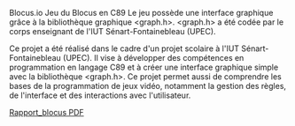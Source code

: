 Blocus.io
Jeu du Blocus en C89
Le jeu possède une interface graphique grâce à la bibliothèque graphique <graph.h>.
<graph.h> a été codée par le corps enseignant de l'IUT Sénart-Fontainebleau (UPEC).

Ce projet a été réalisé dans le cadre d'un projet scolaire à l'IUT Sénart-Fontainebleau (UPEC). Il vise à développer des compétences en programmation en langage C89 et à créer une interface graphique simple avec la bibliothèque <graph.h>. Ce projet permet aussi de comprendre les bases de la programmation de jeux vidéo, notamment la gestion des règles, de l'interface et des interactions avec l'utilisateur.

[Rapport_blocus PDF](./divers/rapport_blocus.pdf)
